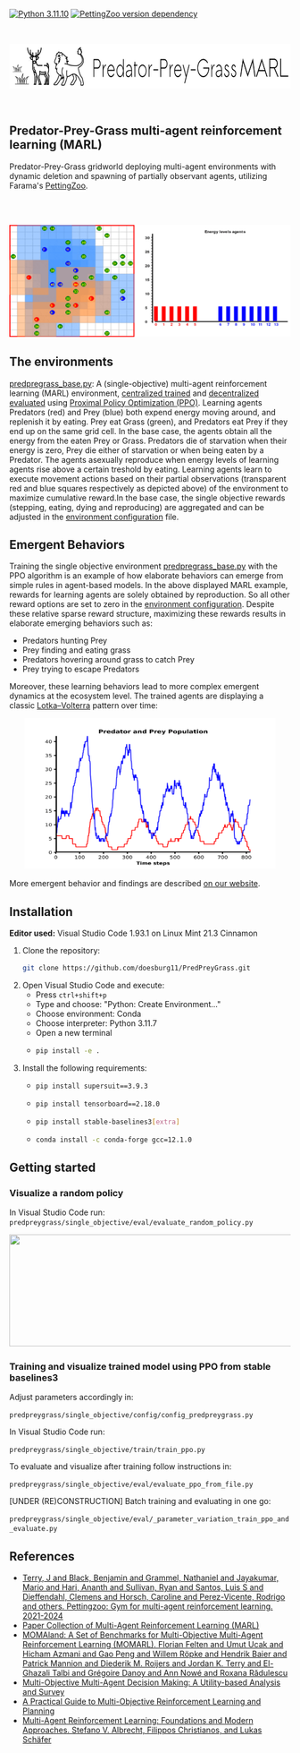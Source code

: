 [![Python 3.11.10](https://img.shields.io/badge/python-3.11.10-blue.svg)](https://www.python.org/downloads/release/python-31110/)
[![PettingZoo version dependency](https://img.shields.io/badge/PettingZoo-v1.24.3-blue)]()


</br>
<p align="center">
    <img src="https://github.com/doesburg11/PredPreyGrass/blob/main/assets/images/readme/predpreygrass.png" width="700" height="80"/> 
</p>
</br>

## Predator-Prey-Grass multi-agent reinforcement learning (MARL)
Predator-Prey-Grass gridworld deploying multi-agent environments with dynamic deletion and spawning of partially observant agents, utilizing Farama's [PettingZoo](https://pettingzoo.farama.org/).

</br>
</br>
<p align="center">
    <img src="https://github.com/doesburg11/PredPreyGrass/blob/main/assets/gif/predpreygrass.gif" width="1000" height="200"/>
</p>

## The environments
[predpregrass_base.py](https://github.com/doesburg11/PredPreyGrass/blob/main/predpreygrass/single_objective/envs/base_env/predpreygrass_base.py): A (single-objective) multi-agent reinforcement learning (MARL) environment, [centralized trained](https://github.com/doesburg11/PredPreyGrass/blob/main/predpreygrass/single_objective/train/train_ppo.py) and [decentralized evaluated](https://github.com/doesburg11/PredPreyGrass/blob/main/predpreygrass/single_objective/eval/evaluate_ppo_from_file.py) using [Proximal Policy Optimization (PPO)](https://stable-baselines3.readthedocs.io/en/master/modules/ppo.html). Learning agents Predators (red) and Prey (blue) both expend energy moving around, and replenish it by eating. Prey eat Grass (green), and Predators eat Prey if they end up on the same grid cell. In the base case, the agents obtain all the energy from the eaten Prey or Grass. Predators die of starvation when their energy is zero, Prey die either of starvation or when being eaten by a Predator. The agents asexually reproduce when energy levels of learning agents rise above a certain treshold by eating. Learning agents learn to execute movement actions based on their partial observations (transparent red and blue squares respectively as depicted above) of the environment to maximize cumulative reward.In the base case, the single objective rewards (stepping, eating, dying and reproducing) are aggregated and can be adjusted in the [environment configuration](https://github.com/doesburg11/PredPreyGrass/blob/main/predpreygrass/single_objective/config/config_predpreygrass.py) file. 


## Emergent Behaviors
Training the single objective environment [predpregrass_base.py](https://github.com/doesburg11/PredPreyGrass/blob/main/predpreygrass/single_objective/envs/base_env/predpreygrass_base.py) with the PPO algorithm is an example of how elaborate behaviors can emerge from simple rules in agent-based models. In the above displayed MARL example, rewards for learning agents are solely obtained by reproduction. So all other reward options are set to zero in the [environment configuration](https://github.com/doesburg11/PredPreyGrass/blob/main/predpreygrass/single_objective/config/config_predpreygrass.py). Despite these relative sparse reward structure, maximizing these rewards results in elaborate emerging behaviors such as: 
- Predators hunting Prey 
- Prey finding and eating grass 
- Predators hovering around grass to catch Prey 
- Prey trying to escape Predators

Moreover, these learning behaviors lead to more complex emergent dynamics at the ecosystem level. The trained agents are displaying a classic [Lotka–Volterra](https://en.wikipedia.org/wiki/Lotka%E2%80%93Volterra_equations) pattern over time:

<p align="center">
    <img src="https://github.com/doesburg11/PredPreyGrass/blob/main/assets/images/readme/PredPreyPopulation_episode.png" width="450" height="270"/>
</p>

More emergent behavior and findings are described [on our website](https://www.behaviorpatterns.info/predator-prey-grass-project/).


## Installation

**Editor used:** Visual Studio Code 1.93.1 on Linux Mint 21.3 Cinnamon

1. Clone the repository: 
   ```bash
   git clone https://github.com/doesburg11/PredPreyGrass.git
   ```
2. Open Visual Studio Code and execute:
   - Press `ctrl+shift+p`
   - Type and choose: "Python: Create Environment..."
   - Choose environment: Conda 
   - Choose interpreter: Python 3.11.7
   - Open a new terminal
   - ```bash
     pip install -e . 
     ```
 3. Install the following requirements:  
    -   ```bash 
        pip install supersuit==3.9.3 
        ```
    -   ```bash 
        pip install tensorboard==2.18.0 
        ```
    -   ```bash 
        pip install stable-baselines3[extra] 
        ```
    - ```bash
      conda install -c conda-forge gcc=12.1.0
         ```
    
## Getting started

### Visualize a random policy
In Visual Studio Code run:
```predpreygrass/single_objective/eval/evaluate_random_policy.py```
</br>
<p align="center">
    <img src="https://github.com/doesburg11/PredPreyGrass/blob/main/assets/gif/predpreygrass_random.gif" width="1000" height="200"/>
</p>


### Training and visualize trained model using PPO from stable baselines3

Adjust parameters accordingly in:

```predpreygrass/single_objective/config/config_predpreygrass.py```

In Visual Studio Code run:

```predpreygrass/single_objective/train/train_ppo.py```

To evaluate and visualize after training follow instructions in:

```predpreygrass/single_objective/eval/evaluate_ppo_from_file.py```

[UNDER (RE)CONSTRUCTION] Batch training and evaluating in one go:

```predpreygrass/single_objective/eval/_parameter_variation_train_ppo_and_evaluate.py```

## References

- [Terry, J and Black, Benjamin and Grammel, Nathaniel and Jayakumar, Mario and Hari, Ananth and Sullivan, Ryan and Santos, Luis S and Dieffendahl, Clemens and Horsch, Caroline and Perez-Vicente, Rodrigo and others. Pettingzoo: Gym for multi-agent reinforcement learning. 2021-2024](https://pettingzoo.farama.org/)    
- [Paper Collection of Multi-Agent Reinforcement Learning (MARL)](https://github.com/LantaoYu/MARL-Papers)
- [MOMAland: A Set of Benchmarks for Multi-Objective Multi-Agent Reinforcement Learning (MOMARL). Florian Felten and Umut Ucak and Hicham Azmani and Gao Peng and Willem Röpke and Hendrik Baier and Patrick Mannion and Diederik M. Roijers and Jordan K. Terry and El-Ghazali Talbi and Grégoire Danoy and Ann Nowé and Roxana Rădulescu](https://momaland.farama.org/)
- [Multi-Objective Multi-Agent Decision Making: A Utility-based Analysis and Survey](https://arxiv.org/abs/1909.02964)
- [A Practical Guide to Multi-Objective Reinforcement Learning and Planning](https://arxiv.org/abs/2103.09568)
- [Multi-Agent Reinforcement Learning: Foundations and Modern Approaches. Stefano V. Albrecht, Filippos Christianos, and Lukas Schäfer](https://www.marl-book.com/download/marl-book.pdf)



